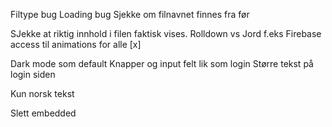 Filtype bug
Loading bug
Sjekke om filnavnet finnes fra før

SJekke at riktig innhold i filen faktisk vises. Rolldown vs Jord f.eks
Firebase access til animations for alle [x]

Dark mode som default
Knapper og input felt lik som login
Større tekst på login siden

Kun norsk tekst

Slett embedded
